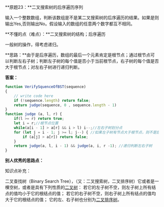 **原题23：**二叉搜索树的后序遍历序列

输入一个整数数组，判断该数组是不是某二叉搜索树的后序遍历的结果。如果是则输出Yes,否则输出No。假设输入的数组的任意两个数字都互不相同。

**不懂的点（难点）：**二叉搜索树的结构；后序遍历

一般树的操作，得考虑递归。

**思路：**由于是后序遍历，数组的最后一个元素肯定是根节点；通过根节点可以判断左右子树；判断左子树的每个值是否小于当前根节点，右子树的每个值是否大于根节点；对左右子树进行递归判断。

**答案：**

``` javascript
function VerifySquenceOfBST(sequence)
{
    // write code here
    if (!sequence.length) return false;
    return judge(sequence, 0 , sequence.length - 1)
}
function judge (a, l, r) {
    if(l >= r) return true;
    let i = r;//根节点位置
    while(a[i - 1] > a[r] && i > l) i--;//左右子树划分点
    for (let j = i - 1; j >= l; j--) { //如果左子树有节点大于根节点，则不是后序遍历
        if (a[j] > a[r]) return false;
    }
    return judge(a, l, i - 1) && judge(a, i, r -1); //递归判断左右子树
}
```



**别人优秀的思路点：**

知识点补充：

二叉查找树（Binary Search Tree），（又：二叉搜索树，二叉排序树）它或者是一棵空树，或者是具有下列性质的[二叉树](https://baike.baidu.com/item/二叉树/1602879)： 若它的左子树不空，则左子树上所有结点的值均小于它的根结点的值； 若它的右子树不空，则右子树上所有结点的值均大于它的根结点的值； 它的左、右子树也分别为[二叉排序树](https://baike.baidu.com/item/二叉排序树/10905079)。